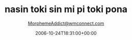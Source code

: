 ---
title: 'nasin toki sin mi pi toki pona'
posts: 1
hash: 't565'
author: 'MorphemeAddict@wmconnect.com'
date: 2006-10-24T18:31:00+00:00
sources:
  - http://forums.tokipona.org/viewtopic.php%3Ft=565.html
---